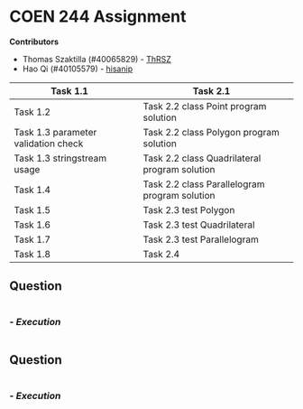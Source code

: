 # COEN 244 Assignment

**Contributors**
 - Thomas Szaktilla (#40065829) - [ThRSZ](https://github.com/ThRSZ)
 - Hao Qi (#40105579) - [hisanip](https://github.com/hisanip)

| Task 1.1                               |       | Task 2.1                                      |       |
| -------------------------------------- | :---: | --------------------------------------------- | :---: |
| Task 1.2                               |       | Task 2.2 class Point program solution         |       |
| Task 1.3 parameter validation check    |       | Task 2.2 class Polygon program solution       |       |
| Task 1.3 stringstream usage            |       | Task 2.2 class Quadrilateral program solution |       |
| Task 1.4                               |       | Task 2.2 class Parallelogram program solution |       |
| Task 1.5                               |       | Task 2.3 test Polygon                         |       |
| Task 1.6                               |       | Task 2.3 test Quadrilateral                   |       |
| Task 1.7                               |       | Task 2.3 test Parallelogram                   |       |
| Task 1.8                               |       | Task 2.4                                      |       |


## **Question**


```cpp

```

### - *Execution*

![]()

## **Question**

```cpp

```


### - *Execution*

![]()


